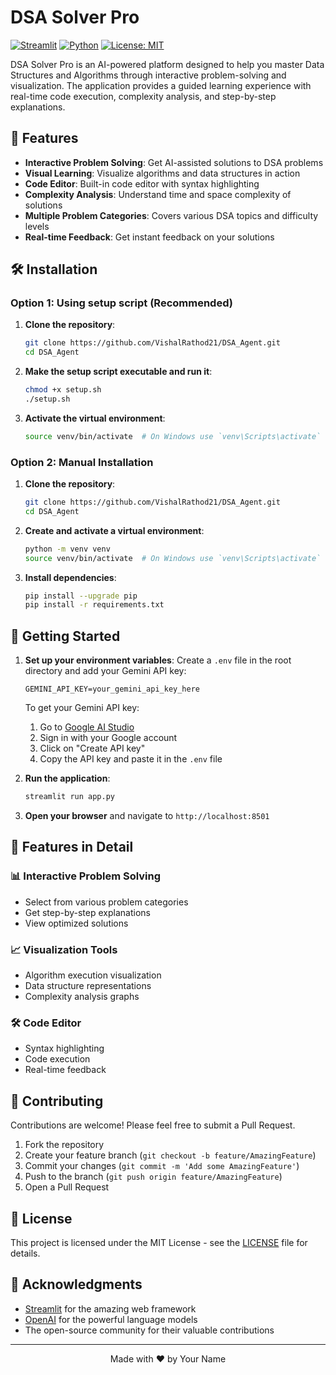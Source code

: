 # DSA Solver Pro

[![Streamlit](https://img.shields.io/badge/Streamlit-FF4B4B?style=for-the-badge&logo=Streamlit&logoColor=white)](https://streamlit.io/)
[![Python](https://img.shields.io/badge/Python-3.8+-blue?style=for-the-badge&logo=python&logoColor=white)](https://www.python.org/)
[![License: MIT](https://img.shields.io/badge/License-MIT-yellow.svg?style=for-the-badge)](https://opensource.org/licenses/MIT)

DSA Solver Pro is an AI-powered platform designed to help you master Data Structures and Algorithms through interactive problem-solving and visualization. The application provides a guided learning experience with real-time code execution, complexity analysis, and step-by-step explanations.

## 🚀 Features

- **Interactive Problem Solving**: Get AI-assisted solutions to DSA problems
- **Visual Learning**: Visualize algorithms and data structures in action
- **Code Editor**: Built-in code editor with syntax highlighting
- **Complexity Analysis**: Understand time and space complexity of solutions
- **Multiple Problem Categories**: Covers various DSA topics and difficulty levels
- **Real-time Feedback**: Get instant feedback on your solutions

## 🛠️ Installation

### Option 1: Using setup script (Recommended)

1. **Clone the repository**:
   ```bash
   git clone https://github.com/VishalRathod21/DSA_Agent.git
   cd DSA_Agent
   ```

2. **Make the setup script executable and run it**:
   ```bash
   chmod +x setup.sh
   ./setup.sh
   ```

3. **Activate the virtual environment**:
   ```bash
   source venv/bin/activate  # On Windows use `venv\Scripts\activate`
   ```

### Option 2: Manual Installation

1. **Clone the repository**:
   ```bash
   git clone https://github.com/VishalRathod21/DSA_Agent.git
   cd DSA_Agent
   ```

2. **Create and activate a virtual environment**:
   ```bash
   python -m venv venv
   source venv/bin/activate  # On Windows use `venv\Scripts\activate`
   ```

3. **Install dependencies**:
   ```bash
   pip install --upgrade pip
   pip install -r requirements.txt
   ```

## 🚀 Getting Started

1. **Set up your environment variables**:
   Create a `.env` file in the root directory and add your Gemini API key:
   ```
   GEMINI_API_KEY=your_gemini_api_key_here
   ```
   
   To get your Gemini API key:
   1. Go to [Google AI Studio](https://makersuite.google.com/app/apikey)
   2. Sign in with your Google account
   3. Click on "Create API key"
   4. Copy the API key and paste it in the `.env` file

2. **Run the application**:
   ```bash
   streamlit run app.py
   ```

3. **Open your browser** and navigate to `http://localhost:8501`

## 🧩 Features in Detail

### 📊 Interactive Problem Solving
- Select from various problem categories
- Get step-by-step explanations
- View optimized solutions

### 📈 Visualization Tools
- Algorithm execution visualization
- Data structure representations
- Complexity analysis graphs

### 🛠️ Code Editor
- Syntax highlighting
- Code execution
- Real-time feedback

## 🤝 Contributing

Contributions are welcome! Please feel free to submit a Pull Request.

1. Fork the repository
2. Create your feature branch (`git checkout -b feature/AmazingFeature`)
3. Commit your changes (`git commit -m 'Add some AmazingFeature'`)
4. Push to the branch (`git push origin feature/AmazingFeature`)
5. Open a Pull Request

## 📄 License

This project is licensed under the MIT License - see the [LICENSE](LICENSE) file for details.

## 🙏 Acknowledgments

- [Streamlit](https://streamlit.io/) for the amazing web framework
- [OpenAI](https://openai.com/) for the powerful language models
- The open-source community for their valuable contributions

---

<div align="center">
  Made with ❤️ by Your Name
</div>
